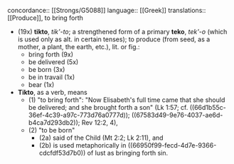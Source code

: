concordance:: [[Strongs/G5088]] 
language:: [[Greek]] 
translations:: [[Produce]], to bring forth

- (19x) **tikto**, *tik'-to*; a strengthened form of a primary **teko**, *tek'-o* (which is used only as alt. in certain tenses); to produce (from seed, as a mother, a plant, the earth, etc.), lit. or fig.:
	- bring forth (9x)
	- be delivered (5x)
	- be born (3x)
	- be in travail (1x)
	- bear (1x)
- **Tikto**, as a verb, means
	- (1) "to bring forth": "Now Elisabeth's full time came that she should be delivered; and she brought forth a son" (Lk 1:57; cf. ((66d1b55c-36ef-4c39-a97c-773d76a0777d)); ((67583d49-9e76-4037-ae6d-b4ca7d293db2)); Rev 12:2, 4),
	- (2) "to be born"
		- (2a) said of the Child (Mt 2:2; Lk 2:11), and
		- (2b) is used metaphorically in ((66950f99-fecd-4d7e-9366-cdcfdf53d7b0)) of lust as bringing forth sin.